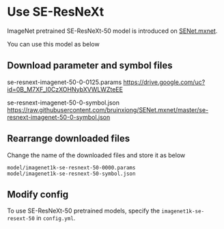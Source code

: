# Use SE-ResNeXt

ImageNet pretrained SE-ResNeXt-50 model is introduced on [SENet.mxnet].

You can use this model as below

## Download parameter and symbol files

se-resnext-imagenet-50-0-0125.params
https://drive.google.com/uc?id=0B_M7XF_l0CzXOHNybXVWLWZteEE

se-resnext-imagenet-50-0-symbol.json
https://raw.githubusercontent.com/bruinxiong/SENet.mxnet/master/se-resnext-imagenet-50-0-symbol.json

## Rearrange downloaded files

Change the name of the downloaded files and store it as below

```
model/imagenet1k-se-resnext-50-0000.params
model/imagenet1k-se-resnext-50-symbol.json
```

## Modify config

To use SE-ResNeXt-50 pretrained models, specify the `imagenet1k-se-resext-50` in `config.yml`.


[SENet.mxnet]: https://github.com/bruinxiong/SENet.mxnet
